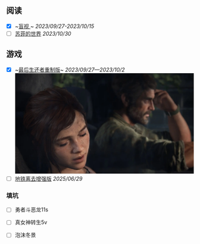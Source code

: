 ## 阅读

- [x] ~[盲视 ](https://book.douban.com/subject/10608453/)~ *2023/09/27-2023/10/15*
- [ ] [苏菲的世界](https://book.douban.com/subject/2284311/)  *2023/10/30*

## 游戏

- [x] ~[最后生还者重制版](https://store.steampowered.com/app/1888930/The_Last_of_Us_Part_I/)~  *2023/09/27—2023/10/2*     
![](https://raw.githubusercontent.com/zqisme/picx-images-hosting/refs/heads/master/20240421/20230930233431_1.webp)
- [ ] [地铁离去增强版](https://store.steampowered.com/app/412020/Metro_Exodus/) *2025/06/29*

### 填坑  

- [ ] 勇者斗恶龙11s
- [ ] 真女神转生5v
- [ ] 泡沫冬景





